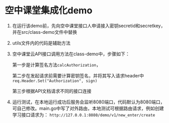 # 空中课堂集成化demo
1. 在运行该demo前，先向空中课堂接口人申请接入密钥secretid和secretkey，并在src/class-demo文件中替换
2. utils文件内的代码是辅助方法
3. 空中课堂云API接口调用方法在class-demo中，步骤如下：
	
	第一步是计算签名方法`calcAuthorization`，
	
	第二步在发起请求前需要计算密钥签名，并将其写入请求header中`req.Header.Set("Authorization", sign)`
	
	第三步根据API文档请求不同的接口连接
4. 运行测试，在本地运行成功后服务会监听8080端口，代码默认为8080端口，可自己修改。main.go中写了对外路由，本地测试可根据路由请求，例如创建学习接口请求为：
	`http://127.0.0.1:8080/demo/v1/new_enter/create`